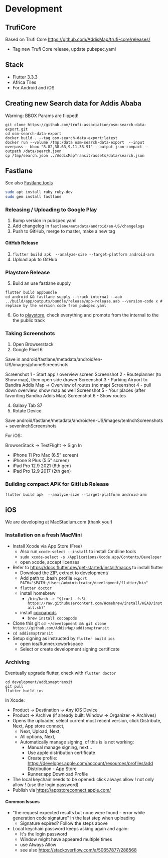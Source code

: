 # Development

## TrufiCore

Based on Trufi Core https://github.com/AddisMap/trufi-core/releases/

* Tag new Trufi Core release, update pubspec.yaml

## Stack

* Flutter 3.3.3
* Africa Tiles
* For Android and iOS

## Creating new Search data for Addis Ababa

Warning: BBOX Params are flipped!

```
git clone https://github.com/trufi-association/osm-search-data-export.git
cd osm-search-data-export
docker build . --tag osm-search-data-export:latest
docker run --volume /tmp:/data osm-search-data-export  --input overpass --bbox "8.82,38.63,9.11,38.91" --output json-compact --outpath /data/search.json
cp /tmp/search.json ../AddisMapTransit/assets/data/search.json
```

## Fastlane

See also [Fastlane.tools](https://docs.fastlane.tools/getting-started/android/setup/)
```bash
sudo apt install ruby ruby-dev
sudo gem install fastlane
```

### Releasing / Uploading to Google Play

1. Bump version in pubspec.yaml
2. Add changelog in `fastlane/metadata/android/en-US/changelogs`
2. Push to GitHub, merge to master, make a new tag
 
#### GitHub Release
3. `flutter build apk  --analyze-size --target-platform android-arm`
4. Upload apk to GitHub

### Playstore Release

5. Build an use fastlane supply
```
flutter build appbundle
cd android && fastlane supply --track internal --aab ../build/app/outputs/bundle/release/app-release.aab --version-code x # replace by the version code from pubspec.yaml 
```
6. Go to [playstore](https://play.google.com/console/u/0/developers/?pli=1), check everything and promote from the internal to the the public track

### Taking Screenshots

1. Open Browserstack
2. Google Pixel 6

Save in android/fastlane/metadata/android/en-US/images/phoneScreenshots

Screenshot 1 - Start app / overview screen
Screenshot 2 - Routeplanner (to Show map), then open side drawer
Screenshot 3 - Parking Airport to Bandira Addis Map -> Overview of routes (no map)
Screenshot 4 - pull down overview, show map as well
Screenshot 5 - Your places (after favoriting Bandira Addis Map)
Screenshot 6 - Show routes

4. Galaxy Tab S7
5. Rotate Device

Save android/fastlane/metadata/android/en-US/images/tenInchScreenshots + sevenInchScreenshots 

For iOS:

BrowserStack -> TestFlight -> Sign In
* iPhone 11 Pro Max (6.5" screen)
* iPhone 8 Plus (5.5" screen)
* iPad Pro 12.9 2021 (6th gen)
* iPad Pro 12.9 2017 (2th gen)

### Building compact APK for GitHub Release

`flutter build apk  --analyze-size --target-platform android-arm`

## iOS

We are developing at MacStadium.com (thank you!)

### Installation on a fresh MacMini

* Install Xcode via App Store (Free)
  * Also run `xcode-select --install` to install Cmdline tools
  * `sudo xcode-select -s /Applications/Xcode.app/Contents/Developer`
  * open xcode, accept licenses
* Refer to https://docs.flutter.dev/get-started/install/macos to install flutter
  * Download the ZIP, extract to development/
  * Add path to .bash_profile `export PATH="$PATH:/Users/administrator/development/flutter/bin"`
  * `flutter doctor`
  * install homebrew
    * `/bin/bash -c "$(curl -fsSL https://raw.githubusercontent.com/Homebrew/install/HEAD/install.sh)"`
  * install [cocoapods](https://guides.cocoapods.org/using/getting-started.html#installation)
    * `brew install cocoapods`
* Clone this git `cd ~/development && git clone https://github.com/AddisMap/addismaptransit`
* `cd addismaptransit` 
* Setup signing as instructed by `flutter build ios`
  * open ios/Runner.xcworkspace
  * Select or create development signing certificate

### Archiving 

Eventually upgrade flutter, check with `flutter doctor`

```
cd development/addismaptransit
git pull
flutter build ios
```

In Xcode:

* Product -> Destination -> Any iOS Device 
* Product -> Archive (if already built: Window -> Organizer -> Archives)
* Opens the uploader, select current most recent version, click Distribute, Next, App store connect, 
  * Next, Upload, Next,
  * All options, Next,
  * Automatically manage signing, of this is is not working:
    * Manual manage signing, next...
    * Use apple distribution certificate
    * Create profile: https://developer.apple.com/account/resources/profiles/add Distribution - App Store
    * Runner.app Download Profile
* The local keychain needs to be opened: click always allow ! not only allow ! (use the login password)
* Publish via https://appstoreconnect.apple.com/

#### Common Issues

* "the request expected results but none were found - error while generation code signature" in the last step when uploading
  * Signature expired? Follow the steps above 
* Local keychain password keeps asking again and again:
  * It's the login password
  * Window might have appeared multiple times
  * use Always Allow
  * see also https://stackoverflow.com/a/50657877/288568

